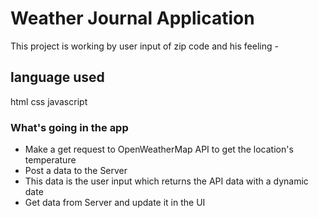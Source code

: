 # Weather Journal Application 
This project is working by user input of zip code and his feeling -
## language used
html
css
javascript 
### What's going in the app  
* Make a get request to OpenWeatherMap API to get the location's temperature
* Post a data to the Server 
* This data is the user input which returns the API data with a dynamic date
* Get data from Server and update it in the UI

